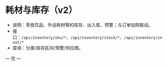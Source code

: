 # 耗材与库存（v2）

- 说明：零食饮品、外设耗材等的库存、出入库、预警；与订单加购联动。
- 接口：`/api/inventory/sku/*`、`/api/inventory/stock/*`、`/api/inventory/inout/*`
- 查询：分类/库存区间/预警/供应商。

— 完 —